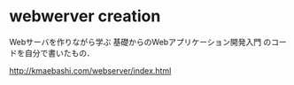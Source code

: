 # webwerver creation

Webサーバを作りながら学ぶ 基礎からのWebアプリケーション開発入門
のコードを自分で書いたもの．

http://kmaebashi.com/webserver/index.html